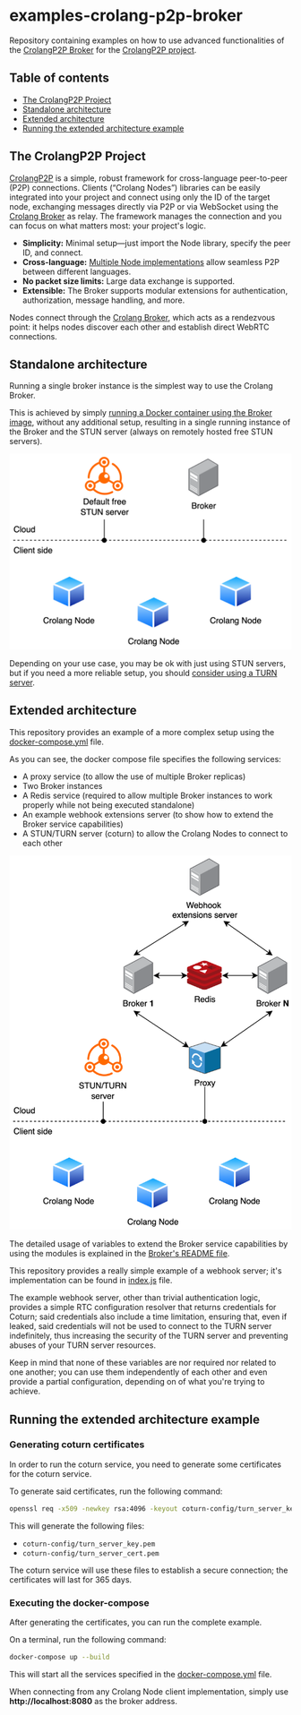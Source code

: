 # examples-crolang-p2p-broker
Repository containing examples on how to use advanced functionalities of the [CrolangP2P Broker](https://github.com/crolang-p2p/crolang-p2p-broker) for the [CrolangP2P project](https://github.com/crolang-p2p).

## Table of contents
- [The CrolangP2P Project](#the-crolangp2p-project)
- [Standalone architecture](#standalone-architecture)
- [Extended architecture](#extended-architecture)
- [Running the extended architecture example](#running-the-extended-architecture-example)

## The CrolangP2P Project
[CrolangP2P](https://github.com/crolang-p2p) is a simple, robust framework for cross-language peer-to-peer (P2P) connections. 
Clients (“Crolang Nodes”) libraries can be easily integrated into your project and connect using only the ID of the target node, 
exchanging messages directly via P2P or via WebSocket using the [Crolang Broker](https://github.com/crolang-p2p/crolang-p2p-broker) as relay. 
The framework manages the connection and you can focus on what matters most: your project's logic.

- **Simplicity:** Minimal setup—just import the Node library, specify the peer ID, and connect.
- **Cross-language:** [Multiple Node implementations](#available-crolangp2p-node-implementations) allow seamless P2P between different languages.
- **No packet size limits:** Large data exchange is supported.
- **Extensible:** The Broker supports modular extensions for authentication, authorization, message handling, and more.

Nodes connect through the [Crolang Broker](https://github.com/crolang-p2p/crolang-p2p-broker), which acts as a rendezvous point: 
it helps nodes discover each other and establish direct WebRTC connections.

## Standalone architecture
Running a single broker instance is the simplest way to use the Crolang Broker.

This is achieved by simply [running a Docker container using the Broker image](https://github.com/crolang-p2p/crolang-p2p-broker?tab=readme-ov-file#run-the-broker), 
without any additional setup, resulting in a single running instance of the Broker and the STUN server (always on remotely hosted free STUN servers).

![Standalone architecture](./doc/broker_standalone_example.png)
 
Depending on your use case, you may be ok with just using STUN servers, but if you need a more reliable setup, you should 
[consider using a TURN server](https://medium.com/@nerdchacha/what-are-stun-and-turn-servers-and-why-do-we-need-them-in-webrtc-9d5b8f96b338).

## Extended architecture
This repository provides an example of a more complex setup using the [docker-compose.yml](./docker-compose.yml) file.  

As you can see, the docker compose file specifies the following services:
- A proxy service (to allow the use of multiple Broker replicas)
- Two Broker instances
- A Redis service (required to allow multiple Broker instances to work properly while not being executed standalone)
- An example webhook extensions server (to show how to extend the Broker service capabilities)
- A STUN/TURN server (coturn) to allow the Crolang Nodes to connect to each other

![Complete architecture](./doc/broker_complete_example.png)

The detailed usage of variables to extend the Broker service capabilities by using the modules is explained 
in the [Broker's README file](https://github.com/crolang-p2p/crolang-p2p-broker?tab=readme-ov-file#customizing-broker-behaviours-modules).

This repository provides a really simple example of a webhook server; it's implementation can be found in [index.js](./index.js) file.

The example webhook server, other than trivial authentication logic, provides a simple RTC configuration resolver that returns 
credentials for Coturn; said credentials also include a time limitation, ensuring that, even if leaked, said credentials 
will not be used to connect to the TURN server indefinitely, thus increasing the security of the TURN server and preventing 
abuses of your TURN server resources.

Keep in mind that none of these variables are nor required nor related to one another; you can use them independently of
each other and even provide a partial configuration, depending on of what you're trying to achieve.

## Running the extended architecture example

### Generating coturn certificates
In order to run the coturn service, you need to generate some certificates for the coturn service.  

To generate said certificates, run the following command:

```bash
openssl req -x509 -newkey rsa:4096 -keyout coturn-config/turn_server_key.pem -out coturn-config/turn_server_cert.pem -days 365 -nodes
```

This will generate the following files:
- `coturn-config/turn_server_key.pem`
- `coturn-config/turn_server_cert.pem`

The coturn service will use these files to establish a secure connection; the certificates will last for 365 days.

### Executing the docker-compose

After generating the certificates, you can run the complete example.

On a terminal, run the following command:

```bash
docker-compose up --build
```

This will start all the services specified in the [docker-compose.yml](./docker-compose.yml) file.

When connecting from any Crolang Node client implementation, simply use __http://localhost:8080__ as the broker address.
